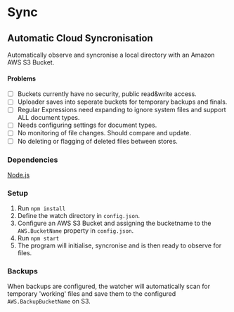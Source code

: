 # Sync
## Automatic Cloud Syncronisation
Automatically observe and syncronise a local directory with an Amazon AWS S3 Bucket.

#### Problems
- [ ] Buckets currently have no security, public read&write access.
- [ ] Uploader saves into seperate buckets for temporary backups and finals.
- [ ] Regular Expressions need expanding to ignore system files and support ALL document types.
- [ ] Needs configuring settings for document types.
- [ ] No monitoring of file changes. Should compare and update.
- [ ] No deleting or flagging of deleted files between stores.

### Dependencies
[Node.js](https://nodejs.org/en/)

### Setup
1. Run `npm install`
2. Define the watch directory in `config.json`.
3. Configure an AWS S3 Bucket and assigning the bucketname to the `AWS.BucketName` property in `config.json`.
4. Run `npm start`
5. The program will initialise, syncronise and is then ready to observe for files.

### Backups
When backups are configured, the watcher will automatically scan for temporary 'working' files and save them to the configured `AWS.BackupBucketName` on S3.
